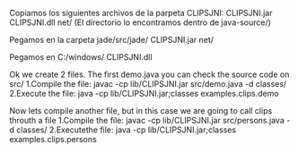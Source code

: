 Copiamos los siguientes archivos de la parpeta CLIPSJNI:
  CLIPSJNI.jar
  CLIPSJNI.dll
  net/ (El directorio lo encontramos dentro de java-source/)
  
Pegamos en la carpeta jade/src/jade/
  CLIPSJNI.jar
  net/
  
  Pegamos en C:/windows/
    CLIPSJNI.dll

Ok we create 2 files. The first demo.java you can check the source code on src/
1.Compile the file:
	javac -cp lib/CLIPSJNI.jar src/demo.java -d classes/
2.Execute the file:
	java -cp lib/CLIPSJNI.jar;classes examples.clips.demo

Now lets compile another file, but in this case we are going to call
clips throuth a file
1.Compile the file:
	javac -cp lib/CLIPSJNI.jar src/persons.java -d classes/
2.Executethe file:
	java -cp lib/CLIPSJNI.jar;classes examples.clips.persons
